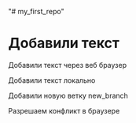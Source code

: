 "# my_first_repo" 
# Добавили текст
Добавили текст через веб браузер

Добавили текст локально

Добавили новую ветку new_branch

Разрешаем конфликт в браузере





